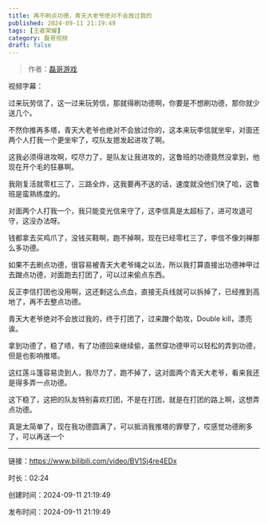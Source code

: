 ```yaml
---
title: 再不刷点功德，青天大老爷绝对不会放过我的
published: 2024-09-11 21:19:49
tags: [王者荣耀]
category: 磊哥视频
draft: false
---
```



> 作者：[磊哥游戏](https://space.bilibili.com/268941858?spm_id_from=333.788.upinfo.head.click)

视频字幕：

过来玩劳信了，这一过来玩劳信，那就得刷功德啊，你要是不想刷功德，那你就少送几个。

不然你推再多塔，青天大老爷也绝对不会放过你的，这本来玩李信就坐牢，对面还两个人打我一个更坐牢了，哎队友摁发起进攻了啊。

这我必须得进攻啊，哎尽力了，是队友让我进攻的，这鲁班的功德竟然没拿到，他现在开个毛的狂暴啊。

我刚复活就零杠三了，三路全炸，这我要再不送的话，速度就没他们快了哈，这鲁班是蛮熟练度的。

对面两个人打我一个，我只能变光信来守了，这李信真是太超标了，进可攻退可守，这没办法呀。

钱都拿去买鸡爪了，没钱买鞋啊，跑不掉啊，现在已经零杠三了，李信不像刘禅那么多功德。

如果不去刷点功德，很容易被青天大老爷绳之以法，所以我打算直接出功德神甲过去蹭点功德，对面跑去打团了，可以过来偷点东西。

反正李信打团也没用啊，这还剩这么点血，直接无兵线就可以拆掉了，已经推到高地了，再不去整点功德。

青天大老爷绝对不会放过我的，终于打团了，过来蹭个助攻，Double kill，漂亮诶。

拿到功德了，稳了啧，有了功德回来继续偷，虽然穿功德甲可以轻松的弄到功德，但是也影响推塔。

这红莲斗篷容易烫到人，我尽力了，跑不掉了，这对面两个青天大老爷，看来我还是得多弄一点功德。

这下稳了，这把的队友特别喜欢打团，不是在打团，就是在打团的路上啊，这想弄点功德。

真是太简单了，现在我功德圆满了，可以抵消我推塔的罪孽了，哎感觉功德刷多了，可以再送一个

---


链接：https://www.bilibili.com/video/BV1Sj4re4EDx



时长：02:24

创建时间：2024-09-11 21:19:49

发布时间：2024-09-11 21:19:49
